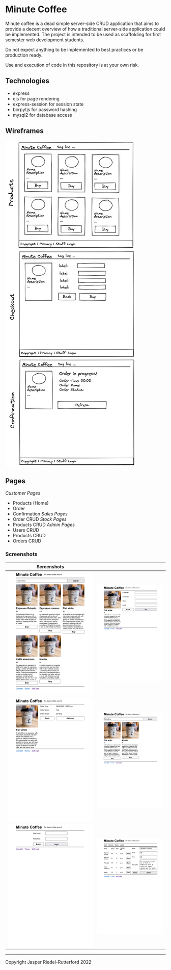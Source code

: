 # Minute Coffee

Minute coffee is a dead simple server-side CRUD application that
aims to provide a decent overview of how a traditional server-side
application could be implemented. The project is intended to be used
as scaffolding for first semester web development students.

Do not expect anything to be implemented to best practices or be production ready.

Use and execution of code in this repository is at your own risk.

## Technologies

-   express
-   ejs for page rendering
-   express-session for session state
-   bcrpytjs for password hashing
-   mysql2 for database access

## Wireframes

![Draft wireframes](prototype/prototype%20wireframes.excalidraw.png)

## Pages

_Customer Pages_

-   Products (Home)
-   Order
-   Confirmation
    _Sales Pages_
-   Order CRUD
    _Stock Pages_
-   Products CRUD
    _Admin Pages_
-   Users CRUD
-   Products CRUD
-   Orders CRUD

### Screenshots

| Screenshots                                          |                                                            |
| ---------------------------------------------------- | ---------------------------------------------------------- |
| ![products screen](screenshots/all_products.png)     | ![buy product screen](screenshots/buy_product.png)         |
| ![order status screen](screenshots/order_status.png) | ![search products screen](screenshots/search_products.png) |
| ![login screen](screenshots/admin_login.png)         | ![product CRUD screen](screenshots/product_crud.png)       |

---

Copyright Jasper Riedel-Rutterford 2022
